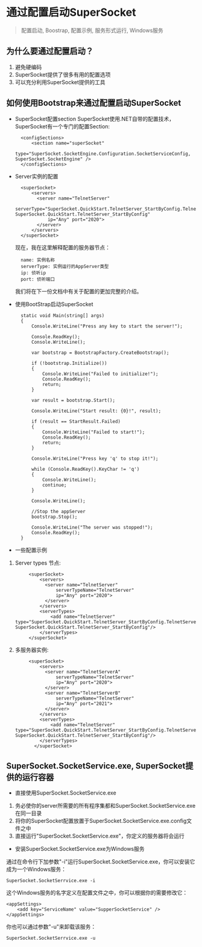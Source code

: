 # 通过配置启动SuperSocket

> 配置启动, Boostrap, 配置示例, 服务形式运行, Windows服务

## 为什么要通过配置启动？
1. 避免硬编码
2. SuperSocket提供了很多有用的配置选项
3. 可以充分利用SuperSocket提供的工具

## 如何使用Bootstrap来通过配置启动SuperSocket

* SuperSocket配置section
    SuperSocket使用.NET自带的配置技术，SuperSocket有一个专门的配置Section:

        <configSections>
            <section name="superSocket"
                 type="SuperSocket.SocketEngine.Configuration.SocketServiceConfig, SuperSocket.SocketEngine" />
        </configSections>

* Server实例的配置

        <superSocket>
            <servers>
              <server name="TelnetServer"
                  serverType="SuperSocket.QuickStart.TelnetServer_StartByConfig.TelnetServer, SuperSocket.QuickStart.TelnetServer_StartByConfig"
                  ip="Any" port="2020">
              </server>
            </servers>
        </superSocket>

    现在，我在这里解释配置的服务器节点：

        name: 实例名称
        serverType: 实例运行的AppServer类型
        ip: 侦听ip
        port: 侦听端口

    我们将在下一份文档中有关于配置的更加完整的介绍。

* 使用BootStrap启动SuperSocket

        static void Main(string[] args)
        {
            Console.WriteLine("Press any key to start the server!");

            Console.ReadKey();
            Console.WriteLine();

            var bootstrap = BootstrapFactory.CreateBootstrap();

            if (!bootstrap.Initialize())
            {
                Console.WriteLine("Failed to initialize!");
                Console.ReadKey();
                return;
            }

            var result = bootstrap.Start();

            Console.WriteLine("Start result: {0}!", result);

            if (result == StartResult.Failed)
            {
                Console.WriteLine("Failed to start!");
                Console.ReadKey();
                return;
            }

            Console.WriteLine("Press key 'q' to stop it!");

            while (Console.ReadKey().KeyChar != 'q')
            {
                Console.WriteLine();
                continue;
            }

            Console.WriteLine();

            //Stop the appServer
            bootstrap.Stop();

            Console.WriteLine("The server was stopped!");
            Console.ReadKey();
        }

* 一些配置示例

1. Server types 节点:

            <superSocket>
                <servers>
                  <server name="TelnetServer"
                      serverTypeName="TelnetServer"
                      ip="Any" port="2020">
                  </server>
                </servers>
                <serverTypes>
                    <add name="TelnetServer" type="SuperSocket.QuickStart.TelnetServer_StartByConfig.TelnetServer, SuperSocket.QuickStart.TelnetServer_StartByConfig"/>
                </serverTypes>
            </superSocket>


2. 多服务器实例:

            <superSocket>
                <servers>
                  <server name="TelnetServerA"
                      serverTypeName="TelnetServer"
                      ip="Any" port="2020">
                  </server>
                  <server name="TelnetServerB"
                      serverTypeName="TelnetServer"
                      ip="Any" port="2021">
                  </server>
                </servers>
                <serverTypes>
                    <add name="TelnetServer" type="SuperSocket.QuickStart.TelnetServer_StartByConfig.TelnetServer, SuperSocket.QuickStart.TelnetServer_StartByConfig"/>
                </serverTypes>
              </superSocket>

## SuperSocket.SocketService.exe, SuperSocket提供的运行容器

* 直接使用SuperSocket.SocketService.exe

1. 务必使你的server所需要的所有程序集都和SuperSocket.SocketService.exe在同一目录
2. 将你的SuperSocket配置放置于SuperSocket.SocketService.exe.config文件之中
3. 直接运行"SuperSocket.SocketService.exe"，你定义的服务器将会运行 

* 安装SuperSocket.SocketService.exe为Windows服务

通过在命令行下加参数"-i"运行SuperSocket.SocketService.exe，你可以安装它成为一个Windows服务：

    SuperSocket.SocketSerrvice.exe -i


这个Windows服务的名字定义在配置文件之中，你可以根据你的需要修改它：

    <appSettings>
        <add key="ServiceName" value="SupperSocketService" />
    </appSettings>


你也可以通过参数"-u"来卸载该服务：

    SuperSocket.SocketSerrvice.exe -u